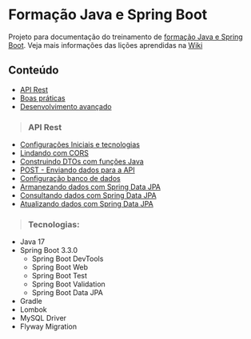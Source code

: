 # Formação Java e Spring Boot
Projeto para documentação do treinamento de [formação Java e Spring Boot](https://cursos.alura.com.br/formacao-spring-boot-3).
Veja mais informações das lições aprendidas na [Wiki](https://github.com/jalussa-santos/formacao-spring-boot/wiki)

## Conteúdo

* [API Rest]()
* [Boas práticas]()
* [Desenvolvimento avançado]()


>### API Rest

* [Configurações Iniciais e tecnologias](https://github.com/jalussa-santos/formacao-spring-boot/issues/1)
* [Lindando com CORS](https://github.com/jalussa-santos/formacao-spring-boot/issues/2)
* [Construindo DTOs com funções Java](https://github.com/jalussa-santos/formacao-spring-boot/issues/3)
* [POST - Enviando dados para a API](https://github.com/jalussa-santos/formacao-spring-boot/issues/6)
* [Configuração banco de dados](https://github.com/jalussa-santos/formacao-spring-boot/issues/8)
* [Armanezando dados com Spring Data JPA](https://github.com/jalussa-santos/formacao-spring-boot/issues/11)
* [Consultando dados com Spring Data JPA](https://github.com/jalussa-santos/formacao-spring-boot/issues/15)
* [Atualizando dados com Spring Data JPA](https://github.com/jalussa-santos/formacao-spring-boot/issues/21)

>### Tecnologias:

* Java 17
* Spring Boot 3.3.0
  * Spring Boot DevTools
  * Spring Boot Web
  * Spring Boot Test
  * Spring Boot Validation
  * Spring Boot Data JPA
* Gradle
* Lombok
* MySQL Driver
* Flyway Migration
